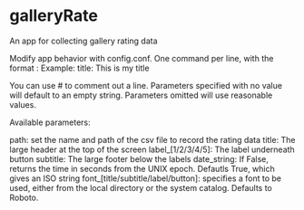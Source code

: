 # galleryRate
An app for collecting gallery rating data

Modify app behavior with config.conf. One command per line, with the format <parameter>: <value>
  Example:
  title: This is my title
  
You can use # to comment out a line. Parameters specified with no value will default to an empty string. Parameters omitted will use reasonable values.

Available parameters:

path: set the name and path of the csv file to record the rating data
title: The large header at the top of the screen
label_[1/2/3/4/5]: The label underneath button
subtitle: The large footer below the labels
date_string: If False, returns the time in seconds from the UNIX epoch. Defautls True, which gives an ISO string
font_[title/subtitle/label/button]: specifies a font to be used, either from the local directory or the system catalog. Defaults to Roboto.
